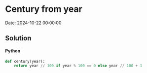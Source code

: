 # Century from year

Date: 2024-10-22 00:00:00

## Solution

#### Python
```python
def century(year):
    return year // 100 if year % 100 == 0 else year // 100 + 1
 ```